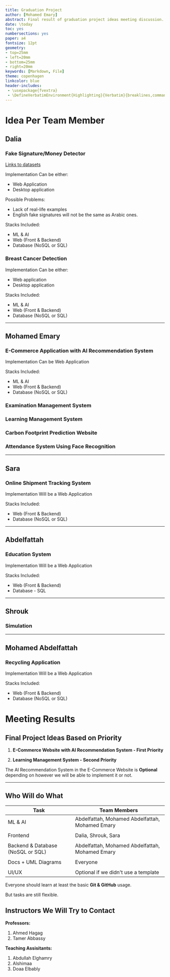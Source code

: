 ```yaml
---
title: Graduation Project
author: [Mohamed Emary]
abstract: Final result of graduation project ideas meeting discussion.
date: \today
toc: yes
numbersections: yes
paper: a4
fontsize: 12pt
geometry:
- top=25mm
- left=20mm
- bottom=25mm
- right=20mm
keywords: [Markdown, File]
theme: copenhagen
linkcolor: blue
header-includes:
 - \usepackage{fvextra}
 - \DefineVerbatimEnvironment{Highlighting}{Verbatim}{breaklines,commandchars=\\\{\}}
---
```


# Idea Per Team Member

## Dalia

### Fake Signature/Money Detector

[Links to datasets](https://www.kaggle.com/search?q=signature)

Implementation Can be either:

- Web Application
- Desktop application

Possible Problems:

- Lack of real-life examples
- English fake signatures will not be the same as Arabic ones.

Stacks Included:

- ML & AI
- Web (Front & Backend)
- Database (NoSQL or SQL)

### Breast Cancer Detection

Implementation Can be either:

- Web application
- Desktop application

Stacks Included:

- ML & AI
- Web (Front & Backend)
- Database (NoSQL or SQL)

---

## Mohamed Emary

### E-Commerce Application with AI Recommendation System

Implementation Can be Web Application

Stacks Included:

- ML & AI
- Web (Front & Backend)
- Database (NoSQL or SQL)

### Examination Management System

### Learning Management System

### Carbon Footprint Prediction Website

### Attendance System Using Face Recognition

---

## Sara

### Online Shipment Tracking System

Implementation Will be a Web Application

Stacks Included:

- Web (Front & Backend)
- Database (NoSQL or SQL)

---

## Abdelfattah

### Education System

Implementation Will be a Web Application

Stacks Included:

- Web (Front & Backend)
- Database - SQL

---

## Shrouk

### Simulation

---

## Mohamed Abdelfattah

### Recycling Application

Implementation Will be a Web Application

Stacks Included:

- Web (Front & Backend)
- Database (NoSQL or SQL)

# Meeting Results

## Final Project Ideas Based on Priority

1. **E-Commerce Website with AI Recommendation System - First Priority**

2. **Learning Management System - Second Priority**

The AI Recommendation System in the E-Commerce Website is **Optional** depending on however we will be able to implement it or not.

---

## Who Will do What

| Task | Team Members |
| ------ | -------- |
| ML & AI | Abdelfattah, Mohamed Abdelfattah, Mohamed Emary |
|||
| Frontend | Dalia, Shrouk, Sara |
|||
| Backend & Database (NoSQL or SQL) | Abdelfattah, Mohamed Abdelfattah, Mohamed Emary |
|||
| Docs + UML Diagrams | Everyone |
|||
| UI/UX | Optional if we didn't use a template |

Everyone should learn at least the basic **Git & GitHub** usage.

But tasks are still flexible.

## Instructors We Will Try to Contact

**Professors:**

1. Ahmed Hagag
2. Tamer Abbassy

**Teaching Assisitants:**

1. Abdullah Elghamry
2. Alshimaa
3. Doaa Elbably
